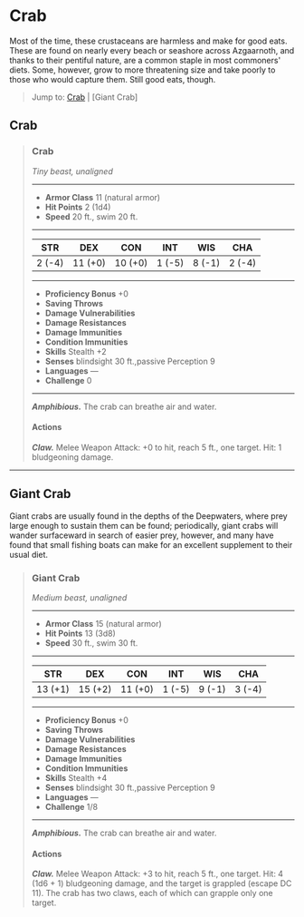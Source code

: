 # Crab
Most of the time, these crustaceans are harmless and make for good eats. These are found on nearly every beach or seashore across Azgaarnoth, and thanks to their pentiful nature, are a common staple in most commoners' diets. Some, however, grow to more threatening size and take poorly to those who would capture them. Still good eats, though.

> Jump to: [Crab](#crab-1) | [Giant Crab]

## Crab

>### Crab
>*Tiny beast, unaligned*
>___
>- **Armor Class** 11 (natural armor)
>- **Hit Points** 2 (1d4)
>- **Speed** 20 ft., swim 20 ft.
>___
>|**STR**|**DEX**|**CON**|**INT**|**WIS**|**CHA**|
>|:---:|:---:|:---:|:---:|:---:|:---:|
>|2 (-4)|11 (+0)|10 (+0)|1 (-5)|8 (-1)|2 (-4)|
>
>___
>- **Proficiency Bonus** +0
>- **Saving Throws** 
>- **Damage Vulnerabilities** 
>- **Damage Resistances** 
>- **Damage Immunities** 
>- **Condition Immunities** 
>- **Skills** Stealth +2
>- **Senses** blindsight 30 ft.,passive Perception 9
>- **Languages** —
>- **Challenge** 0
>___
>***Amphibious.*** The crab can breathe air and water.
>
>#### Actions
>***Claw.*** Melee Weapon Attack: +0 to hit, reach 5 ft., one target. Hit: 1 bludgeoning damage.
>

---

## Giant Crab
Giant crabs are usually found in the depths of the Deepwaters, where prey large enough to sustain them can be found; periodically, giant crabs will wander surfaceward in search of easier prey, however, and many have found that small fishing boats can make for an excellent supplement to their usual diet.

>### Giant Crab
>*Medium beast, unaligned*
>___
>- **Armor Class** 15 (natural armor)
>- **Hit Points** 13 (3d8)
>- **Speed** 30 ft., swim 30 ft.
>___
>|**STR**|**DEX**|**CON**|**INT**|**WIS**|**CHA**|
>|:---:|:---:|:---:|:---:|:---:|:---:|
>|13 (+1)|15 (+2)|11 (+0)|1 (-5)|9 (-1)|3 (-4)|
>
>___
>- **Proficiency Bonus** +0
>- **Saving Throws** 
>- **Damage Vulnerabilities** 
>- **Damage Resistances** 
>- **Damage Immunities** 
>- **Condition Immunities** 
>- **Skills** Stealth +4
>- **Senses** blindsight 30 ft.,passive Perception 9
>- **Languages** —
>- **Challenge** 1/8
>___
>***Amphibious.*** The crab can breathe air and water.
>
>#### Actions
>***Claw.*** Melee Weapon Attack: +3 to hit, reach 5 ft., one target. Hit: 4 (1d6 + 1) bludgeoning damage, and the target is grappled (escape DC 11). The crab has two claws, each of which can grapple only one target.
>
